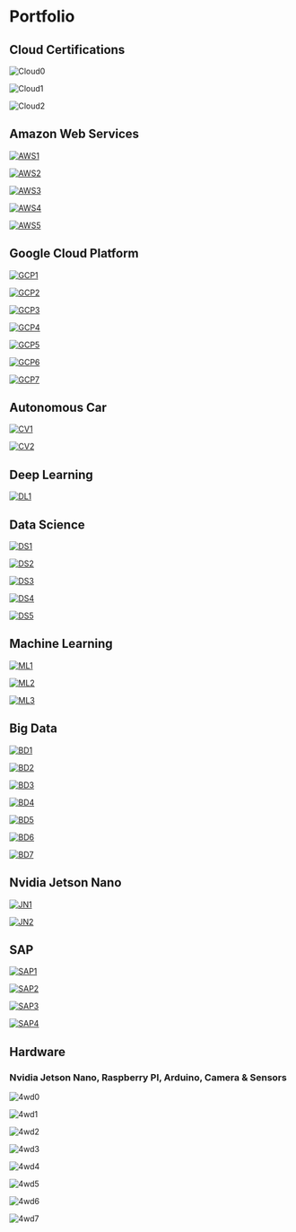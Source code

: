 # Portfolio
## Cloud Certifications
![Cloud0](images/L43.png)

![Cloud1](images/L44.png)

![Cloud2](images/L45.png)

## Amazon Web Services

[![AWS1](images/L38.png)](jupyter_notebooks/AWS_IoT_Step1.ipynb)

[![AWS2](images/L39.png)](jupyter_notebooks/AWS_IoT_Step2.ipynb)

[![AWS3](images/L40.png)](jupyter_notebooks/AWS_IoT_Step3.ipynb)

[![AWS4](images/L41.png)](jupyter_notebooks/AWS_IoT_Step4.ipynb)

[![AWS5](images/L42.png)](jupyter_notebooks/AWS_IoT_Step5.ipynb)

## Google Cloud Platform

[![GCP1](images/L31.png)](jupyter_notebooks/GCP_IoT_Step1A.ipynb)

[![GCP2](images/L32.png)](jupyter_notebooks/GCP_IoT_Step1B.ipynb)

[![GCP3](images/L33.png)](jupyter_notebooks/GCP_IoT_Step1C.ipynb)

[![GCP4](images/L34.png)](jupyter_notebooks/GCP_IoT_Step1D.ipynb)

[![GCP5](images/L35.png)](jupyter_notebooks/GCP_IoT_Step1E.ipynb)

[![GCP6](images/L36.png)](jupyter_notebooks/GCP_IoT_Step1F.ipynb)

[![GCP7](images/L37.png)](jupyter_notebooks/GCP_IoT_Step1G.ipynb)

## Autonomous Car

[![CV1](images/L13.png)](jupyter_notebooks/CV_Self_Driving_Car.ipynb)

[![CV2](images/L16.png)](jupyter_notebooks/Donkey_Car_Project.ipynb)

## Deep Learning

[![DL1](images/L11.png)](jupyter_notebooks/DL_Image_Classification.ipynb)

## Data Science

[![DS1](images/L1.png)](jupyter_notebooks/DS_eBay_Kleinanzeigen.ipynb)

[![DS2](images/L3.png)](jupyter_notebooks/DS_Dataset_Step1.ipynb)

[![DS3](images/L6.png)](jupyter_notebooks/DS_Dataset_Step2.ipynb)

[![DS4](images/L7.png)](others/log_temp.py)

[![DS5](images/L9.png)](others/log_temp.log)

## Machine Learning

[![ML1](images/L2.png)](jupyter_notebooks/ML_Tensorflow_Iris.ipynb)

[![ML2](images/L5.png)](jupyter_notebooks/ML_Banknote.ipynb)

[![ML3](images/L10.png)](jupyter_notebooks/ML_Linear_Regression.ipynb)

## Big Data

[![BD1](images/L14.png)](jupyter_notebooks/BD_Spark_Standalone.ipynb)

[![BD2](images/L17.png)](jupyter_notebooks/BD_Hadoop_MapReduce.ipynb)

[![BD3](images/L18.png)](jupyter_notebooks/BD_Hadoop_HDFS.ipynb)

[![BD4](images/L19.png)](jupyter_notebooks/BD_Hadoop_Yarn.ipynb)

[![BD5](images/L20.png)](jupyter_notebooks/BD_Hive.ipynb)

[![BD6](images/L21.png)](jupyter_notebooks/BD_Azure_Hadoop.ipynb)

[![BD7](images/L23.png)](jupyter_notebooks/BD_Azure_Spark.ipynb)

## Nvidia Jetson Nano

[![JN1](images/L12.png)](jupyter_notebooks/Nvidia_Jetson_Nano_GPIO.ipynb)

[![JN2](images/L15.png)](jupyter_notebooks/ROS_RC_Car.ipynb)

## SAP

[![SAP1](images/L4.png)](jupyter_notebooks/SAP_HCP_Sensor_Step1.ipynb)

[![SAP2](images/L8.png)](jupyter_notebooks/SAP_HCP_Sensor_Step2.ipynb)

[![SAP3](images/L22.png)](jupyter_notebooks/SAP_Hana_Azure_A.ipynb)

[![SAP4](images/L24.png)](jupyter_notebooks/SAP_Hana_Azure_B.ipynb)

## Hardware

### Nvidia Jetson Nano, Raspberry PI, Arduino, Camera & Sensors

![4wd0](images/donkeycar_main.jpg)

![4wd1](images/cv_car_road.jpg)

![4wd2](images/cv_car_lateral.jpg)

![4wd3](images/cv_car_lateral1.jpg)

![4wd4](images/4wd1.jpg)

![4wd5](images/4wd2.jpg)

![4wd6](images/dl_bmw_car_video.png)

![4wd7](images/dl_red_ball_video.png)